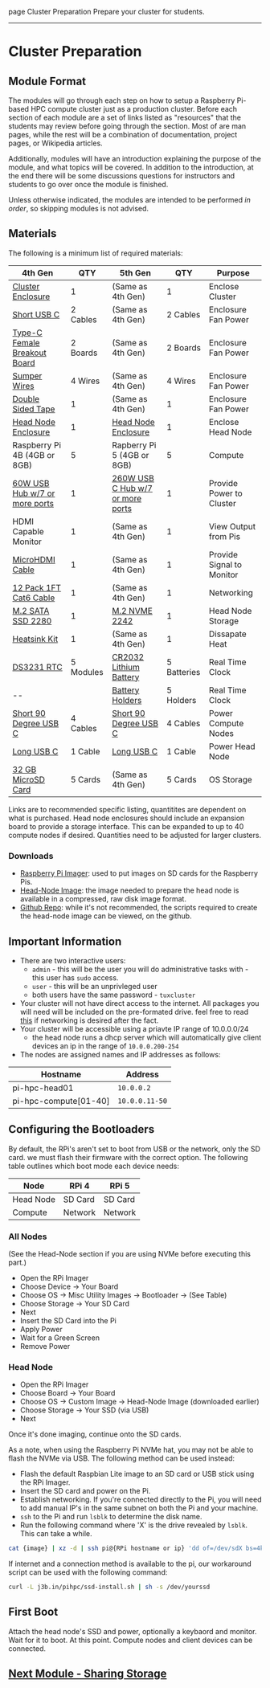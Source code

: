 page
Cluster Preparation
Prepare your cluster for students.

---

# Cluster Preparation

## Module Format

The modules will go through each step on how to setup a Raspberry Pi-based HPC compute cluster just as a production cluster. Before each section of each module are a set of links listed as "resources" that the students may review before going through the section. Most of are man pages, while the rest will be a combination of documentation, project pages, or Wikipedia articles.

Additionally, modules will have an introduction explaining the purpose of the module, and what topics will be covered. In addition to the introduction, at the end there will be some discussions questions for instructors and students to go over once the module is finished.

Unless otherwise indicated, the modules are intended to be performed *in order*, so skipping modules is not advised.

## Materials

The following is a minimum list of required materials:

| 4th Gen                                                               | QTY       | 5th Gen                                                                    | QTY         | Purpose                   |
| --------------------------------------------------------------------- | --------- | -------------------------------------------------------------------------- | ----------- | ------------------------- |
| [Cluster Enclosure](https://www.amazon.com/dp/B09JNHKL2N)             | 1         | (Same as 4th Gen)                                                          | 1           | Enclose Cluster           |
| [Short USB C](https://www.amazon.com/dp/B0BZ7D43C4)                   | 2 Cables  | (Same as 4th Gen)                                                          | 2 Cables    | Enclosure Fan Power       |
| [Type-C Female Breakout Board](https://www.amazon.com/gp/B0CKN56SLN)  | 2 Boards  | (Same as 4th Gen)                                                          | 2 Boards    | Enclosure Fan Power       |
| [Sumper Wires](https://www.amazon.com/gp/B08M3QLL3Q)                  | 4 Wires   | (Same as 4th Gen)                                                          | 4 Wires     | Enclosure Fan Power       |
| [Double Sided Tape](https://www.amazon.com/gp/B092VS7Q48)             | 1         | (Same as 4th Gen)                                                          | 1           | Enclosure Fan Power       |
| [Head Node Enclosure](https://www.amazon.com/dp/B0BRXSZHXW)           | 1         | [Head Node Enclosure](https://www.amazon.com/dp/B0D6R8GV1C)                | 1           | Enclose Head Node         |
| Raspberry Pi 4B (4GB or 8GB)                                          | 5         | Rapberry Pi 5 (4GB or 8GB)                                                 | 5           | Compute                   |
| [60W USB Hub w/7 or more ports](https://www.amazon.com/dp/B09V2K7NTZ) | 1         | [260W USB C Hub w/7 or more ports](https://www.amazon.com/dp/B0BGLTD816)   | 1           | Provide Power to Cluster  |
| HDMI Capable Monitor                                                  | 1         | (Same as 4th Gen)                                                          | 1           | View Output from Pis      |
| [MicroHDMI Cable](https://www.amazon.com/dp/B004C4WFEE)               | 1         | (Same as 4th Gen)                                                          | 1           | Provide Signal to Monitor |
| [12 Pack 1FT Cat6 Cable](https://www.amazon.com/dp/B08VRD28NY)        | 1         | (Same as 4th Gen)                                                          | 1           | Networking                |
| [M.2 SATA SSD 2280](https://www.amazon.com/dp/B079X7K6VP)             | 1         | [M.2 NVME 2242](https://www.amazon.com/dp/B09P48LF9H)                      | 1           | Head Node Storage         |
| [Heatsink Kit](https://www.amazon.com/dp/B082RWXFR2)                  | 1         | (Same as 4th Gen)                                                          | 1           | Dissapate Heat            |
| [DS3231 RTC](https://www.amazon.com/dp/B09SG9CPRN)                    | 5 Modules | [CR2032 Lithium Battery](https://www.amazon.com/dp/B0002RID4G)             | 5 Batteries | Real Time Clock           |
| --                                                                    |           | [Battery Holders](https://www.amazon.com/dp/B0D3HBNRKQ)                    | 5 Holders   | Real Time Clock           |
| [Short 90 Degree USB C](https://www.amazon.com/dp/B0765B253T)         | 4 Cables  | [Short 90 Degree USB C](https://www.amazon.com/dp/B0B5QJTT8M)              | 4 Cables    | Power Compute Nodes       |
| [Long USB C](https://www.amazon.com/dp/B0765B253T)                    | 1 Cable   | [Long USB C](https://www.amazon.com/dp/B0CLLTGBFM)                         | 1 Cable     | Power Head Node           |
| [32 GB MicroSD Card](https://www.amazon.com/dp/B09WRHRDLZ)            | 5 Cards   | (Same as 4th Gen)                                                          | 5 Cards     | OS Storage                |

Links are to recommended specific listing, quantitites are dependent on what is purchased. Head node enclosures should include an expansion board to provide a storage interface. This can be expanded to up to 40 compute nodes if desired. Quantities need to be adjusted for larger clusters.

### Downloads

- [Raspberry Pi Imager](https://www.raspberrypi.com/software/): used to put images on SD cards for the Raspberry Pis.
- [Head-Node Image](https://j3b.in/pihpc/pi-hpc-head01-full.img.xz): the image needed to prepare the head node is available in a compressed, raw disk image format.
- [Github Repo](https://github.com/userjack6880/picluster/tree/ww-wip): while it's not recommended, the scripts required to create the head-node image can be viewed, on the github.

## Important Information

- There are two interactive users:
  - `admin` - this will be the user you will do administrative tasks with - this user has `sudo` access.
  - `user` - this will be an unprivleged user
  - both users have the same password - `tuxcluster`
- Your cluster will not have direct access to the internet. All packages you will need will be included on the pre-formated drive. feel free to read [this](modules/internet) if networking is desired after the fact.
- Your cluster will be accessible using a priavte IP range of 10.0.0.0/24
  - the head node runs a dhcp server which will automatically give client devices an ip in the range of `10.0.0.200-254`
- The nodes are assigned names and IP addresses as follows:

| Hostname              | Address        |
| --------------------- | -------------- |
| pi-hpc-head01         | `10.0.0.2`     |
| pi-hpc-compute[01-40] | `10.0.0.11-50` |

<!-- | pi-hpc-storage[01-40] | `10.0.0.51-90` | we're ignoring storage for now -->

## Configuring the Bootloaders

By default, the RPi's aren't set to boot from USB or the network, only the SD card. we must flash their firmware with the correct option. The following table outlines which boot mode each device needs:

| Node      | RPi 4   | RPi 5   |
| --------- | ------- | ------- |
| Head Node | SD Card | SD Card |
| Compute   | Network | Network |

<!-- | Storage   | Network | Network | -->

### All Nodes

(See the Head-Node section if you are using NVMe before executing this part.)

- Open the RPi Imager
- Choose Device -> Your Board
- Choose OS -> Misc Utility Images -> Bootloader -> (See Table)
- Choose Storage -> Your SD Card
- Next
- Insert the SD Card into the Pi
- Apply Power
- Wait for a Green Screen
- Remove Power

### Head Node

- Open the RPi Imager
- Choose Board -> Your Board
- Choose OS -> Custom Image -> Head-Node Image (downloaded earlier)
- Choose Storage -> Your SSD (via USB)
- Next

Once it's done imaging, continue onto the SD cards.

As a note, when using the Raspberry Pi NVMe hat, you may not be able to flash the NVMe via USB. The following method can be used instead:

- Flash the default Raspbian Lite image to an SD card or USB stick using the RPi Imager.
- Insert the SD card and power on the Pi.
- Establish networking. If you're connected directly to the Pi, you will need to add manual IP's in the same subnet on both the Pi and your machine.
- `ssh` to the Pi and run `lsblk` to determine the disk name.
- Run the following command where 'X' is the drive revealed by `lsblk`. This can take a while. 

```bash
cat {image} | xz -d | ssh pi@{RPi hostname or ip} 'dd of=/dev/sdX bs=4k conv=fsync status=progress'
```

If internet and a connection method is available to the pi, our workaround script can be used with the following command:

```bash
curl -L j3b.in/pihpc/ssd-install.sh | sh -s /dev/yourssd
```

## First Boot

Attach the head node's SSD and power, optionally a keybaord and monitor. Wait for it to boot. At this point. Compute nodes and client devices can be connected.

<!-- let's not include this text for now 
## Automatically Running Through the Modules

A series of scripts are also included under `/opt/picluster/scripts`. These will run through the module automatically. -->

## [Next Module - Sharing Storage](nfs)
